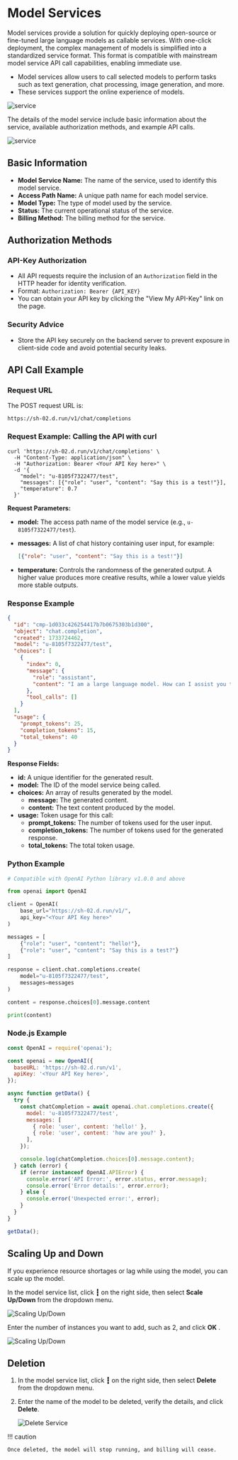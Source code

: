 # Model Services

Model services provide a solution for quickly deploying open-source or fine-tuned large language models
as callable services. With one-click deployment, the complex management of models is simplified into a
standardized service format. This format is compatible with mainstream model service API call capabilities,
enabling immediate use.

- Model services allow users to call selected models to perform tasks such as text generation,
  chat processing, image generation, and more.
- These services support the online experience of models.

![service](./images/service01.png)

The details of the model service include basic information about the service, available
authorization methods, and example API calls.

![service](./images/service02.png)

## Basic Information

- **Model Service Name:** The name of the service, used to identify this model service.
- **Access Path Name:** A unique path name for each model service.
- **Model Type:** The type of model used by the service.
- **Status:** The current operational status of the service.
- **Billing Method:** The billing method for the service.

## Authorization Methods

### API-Key Authorization

- All API requests require the inclusion of an `Authorization` field in the HTTP header for identity verification.
- Format: `Authorization: Bearer {API_KEY}`
- You can obtain your API key by clicking the "View My API-Key" link on the page.

### Security Advice

- Store the API key securely on the backend server to prevent exposure in client-side code
  and avoid potential security leaks.

## API Call Example

### Request URL

The POST request URL is:

`https://sh-02.d.run/v1/chat/completions`

### Request Example: Calling the API with curl

```shell
curl 'https://sh-02.d.run/v1/chat/completions' \
  -H "Content-Type: application/json" \
  -H "Authorization: Bearer <Your API Key here>" \
  -d '{
    "model": "u-8105f7322477/test",
    "messages": [{"role": "user", "content": "Say this is a test!"}],
    "temperature": 0.7
  }'
```

**Request Parameters:**

- **model:** The access path name of the model service (e.g., `u-8105f7322477/test`).
- **messages:** A list of chat history containing user input, for example:

    ```json
    [{"role": "user", "content": "Say this is a test!"}]
    ```

- **temperature:** Controls the randomness of the generated output. A higher value produces
  more creative results, while a lower value yields more stable outputs.

### Response Example

```json
{
  "id": "cmp-1d033c426254417b7b0675303b1d300",
  "object": "chat.completion",
  "created": 1733724462,
  "model": "u-8105f7322477/test",
  "choices": [
    {
      "index": 0,
      "message": {
        "role": "assistant",
        "content": "I am a large language model. How can I assist you today?"
      },
      "tool_calls": []
    }
  ],
  "usage": {
    "prompt_tokens": 25,
    "completion_tokens": 15,
    "total_tokens": 40
  }
}
```

**Response Fields:**

- **id:** A unique identifier for the generated result.
- **model:** The ID of the model service being called.
- **choices:** An array of results generated by the model.
    - **message:** The generated content.
    - **content:** The text content produced by the model.
- **usage:** Token usage for this call:
    - **prompt_tokens:** The number of tokens used for the user input.
    - **completion_tokens:** The number of tokens used for the generated response.
    - **total_tokens:** The total token usage.

### Python Example

```python
# Compatible with OpenAI Python library v1.0.0 and above

from openai import OpenAI

client = OpenAI(
    base_url="https://sh-02.d.run/v1/",
    api_key="<Your API Key here>"
)

messages = [
    {"role": "user", "content": "hello!"},
    {"role": "user", "content": "Say this is a test?"}
]

response = client.chat.completions.create(
    model="u-8105f7322477/test",
    messages=messages
)

content = response.choices[0].message.content

print(content)
```

### Node.js Example

```js
const OpenAI = require('openai');

const openai = new OpenAI({
  baseURL: 'https://sh-02.d.run/v1',
  apiKey: '<Your API Key here>',
});

async function getData() {
  try {
    const chatCompletion = await openai.chat.completions.create({
      model: 'u-8105f7322477/test',
      messages: [
        { role: 'user', content: 'hello!' },
        { role: 'user', content: 'how are you?' },
      ],
    });

    console.log(chatCompletion.choices[0].message.content);
  } catch (error) {
    if (error instanceof OpenAI.APIError) {
      console.error('API Error:', error.status, error.message);
      console.error('Error details:', error.error);
    } else {
      console.error('Unexpected error:', error);
    }
  }
}

getData();
```

## Scaling Up and Down  

If you experience resource shortages or lag while using the model, you can scale up the model.  

In the model service list, click **┇** on the right side, then select **Scale Up/Down** from the dropdown menu.  

![Scaling Up/Down](./images/service03.png)  

Enter the number of instances you want to add, such as 2, and click **OK** .  

![Scaling Up/Down](./images/service05.png)  

## Deletion  

1. In the model service list, click **┇** on the right side, then select **Delete** from the dropdown menu.  
2. Enter the name of the model to be deleted, verify the details, and click **Delete**.  

   ![Delete Service](./images/service04.png)  

!!! caution  

    Once deleted, the model will stop running, and billing will cease.
